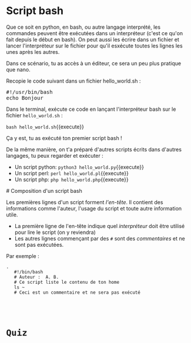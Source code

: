 # Script bash

Que ce soit en python, en bash, ou autre langage interprété, les commandes peuvent être exécutées dans un interpréteur (c'est ce qu'on fait depuis le début en bash).
On peut aussi les écrire dans un fichier et lancer l'interpréteur sur le fichier pour qu'il esxécute toutes les lignes les unes après les autres.

Dans ce scénario, tu as accès à un éditeur, ce sera un peu plus pratique que nano.

Recopie le code suivant dans un fichier hello_world.sh :

<pre class="file" data-filename="hellow_world.sh" data-target="replace">#!/usr/bin/bash
echo Bonjour
</pre>


Dans le terminal, exécute ce code en lançant l'interpréteur bash sur le fichier `hello_world.sh` :

`bash hello_world.sh`{{execute}}

Ça y est, tu as exécuté ton premier script bash !

De la même manière, on t'a préparé d'autres scripts écrits dans d'autres langages, tu peux regarder et exécuter :

* Un script python:  `python3 hello_world.py`{{execute}}
* Un script perl:  `perl hello_world.pl`{{execute}}
* Un script php:  `php hello_world.php`{{execute}}


# Composition d'un script bash

Les premières lignes d'un script forment *l'en-tête*. Il contient des informations comme l'auteur,
l'usage du script et toute autre information utile.

 * La première ligne de l'en-tête indique quel *interpréteur* doit être utilisé pour lire le script (on y reviendra)
 * Les autres lignes commençant par des ``#`` sont des *commentaires* et ne sont pas exécutées.

Par exemple :
<pre class="file">
<code class="bash">.
   #!/bin/bash
   # Auteur :  A. B.
   # Ce script liste le contenu de ton home
   ls ~
   # Ceci est un commentaire et ne sera pas exécuté
</bash>
</pre>

# Quiz
